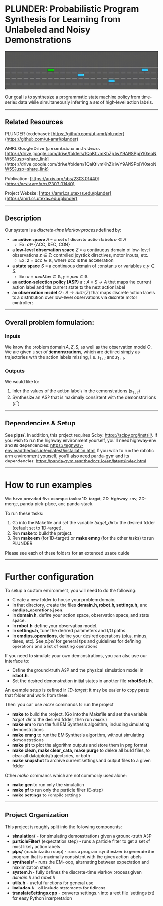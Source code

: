 # PLUNDER: Probabilistic Program Synthesis for Learning from Unlabeled and Noisy Demonstrations

![](2D-highway-env/snapshots/example_snapshot/asp_8.gif)

Our goal is to synthesize a programmatic state machine policy from time-series data while simultaneously inferring a set of high-level action labels. 

---
## Related Resources
PLUNDER (codebase): [https://github.com/ut-amrl/plunder](https://github.com/ut-amrl/plunder)

AMRL Google Drive (presentations and videos): [https://drive.google.com/drive/folders/1QaKtIvmKhZjxIwY9ANSPpjYl0teoNW5S?usp=share_link](https://drive.google.com/drive/folders/1QaKtIvmKhZjxIwY9ANSPpjYl0teoNW5S?usp=share_link)

Publication: [https://arxiv.org/abs/2303.01440](https://arxiv.org/abs/2303.01440)

Project Website: [https://amrl.cs.utexas.edu/plunder](https://amrl.cs.utexas.edu/plunder)

---
## Description

Our system is a *discrete-time Markov process* defined by:
   - an **action space** $A$ = a set of discrete action labels $a \in A$
     - Ex: $a \in$ {ACC, DEC, CON}
   - a **low-level observation space** $Z$ = a continuous domain of low-level observations $z \in Z$: controlled joystick directives, motor inputs, etc.
     - Ex: $z = acc \in \mathbb{R}$, where $acc$ is the acceleration
   - a **state space** $S$ = a continuous domain of constants or variables $c, y \in S$.
     - Ex: $c = accMax \in \mathbb{R}, y = pos \in \mathbb{R}$
   - an **action-selection policy (ASP)** $\pi: A \times S \rightarrow A$ that maps the current action label and the current state to the next action label
   - an **observation model** $O: A \rightarrow distr(Z)$ that maps discrete action labels to a distribution over low-level observations via discrete motor controllers

---
## Overall problem formulation:
### Inputs
We know the problem domain $A, Z, S$, as well as the observation model $O$. We are given a set of **demonstrations**, which are defined simply as trajectories with the action labels missing, i.e. $s_{1:t}$ and $z_{1:t}$.

### Outputs
We would like to:
1. Infer the values of the action labels in the demonstrations ($a_{1:t}$)
2. Synthesize an ASP that is maximally consistent with the demonstrations ($\pi^*$)

---
## Dependencies & Setup
See **pips/**. 
In addition, this project requires Scipy: https://scipy.org/install/.
If you wish to run the highway environment yourself, you'll need highway-env and its dependencies: https://highway-env.readthedocs.io/en/latest/installation.html
If you wish to run the robotic arm environment yourself, you'll also need panda-gym and its dependencies: https://panda-gym.readthedocs.io/en/latest/index.html

---
# How to run examples
We have provided five example tasks: 1D-target, 2D-highway-env, 2D-merge, panda-pick-place, and panda-stack.

To run these tasks:
1. Go into the Makefile and set the variable *target_dir* to the desired folder (default set to 1D-target).
2. Run **make** to build the project.
3. Run **make em** (for 1D-target) or **make emng** (for the other tasks) to run PLUNDER.

Please see each of these folders for an extended usage guide.

---
# Further configuration
To setup a custom environment, you will need to do the following:
- Create a new folder to house your problem domain. 
- In that directory, create the files **domain.h, robot.h, settings.h,** and **emdips_operations.json**. 
- In **domain.h**, define your action space, observation space, and state space.
- In **robot.h**, define your observation model.
- In **settings.h**, tune the desired parameters and I/O paths.
- In **emdips_operations**, define your desired operations (plus, minus, times, etc). See *pips/* for general tips and guidelines for defining operations and a list of existing operations.

If you need to simulate your own demonstrations, you can also use our interface to:
- Define the ground-truth ASP and the physical simulation model in **robot.h**.
- Set the desired demonstration initial states in another file **robotSets.h**.

An example setup is defined in *1D-target*; it may be easier to copy paste that folder and work from there.

Then, you can use *make* commands to run the project:
- **make** to build the project. (Go into the Makefile and set the variable *target_dir* to the desired folder, then run *make*.)
- **make em** to run the full EM Synthesis algorithm, including simulating demonstrations
- **make emng** to run the EM Synthesis algorithm, without simulating demonstrations
- **make plt** to plot the algorithm outputs and store them in png format
- **make clean, make clear_data, make purge** to delete all build files, to clear all data/plots/trajectories, or both
- **make snapshot** to archive current settings and output files to a given folder

Other *make* commands which are not commonly used alone:
- **make gen** to run only the simulation
- **make pf** to run only the particle filter (E-step)
- **make settings** to compile settings

---
## Project Organization
This project is roughly split into the following components:

- **simulation/** - for simulating demonstrations given a ground-truth ASP
- **particleFilter/** (expectation step) - runs a particle filter to get a set of most likely action labels
- **pips/** (maximization step) - runs a program synthesizer to generate the program that is maximally consistent with the given action labels
- **synthesis/** - runs the EM-loop, alternating between expectation and maximization steps
- **system.h** - fully defines the discrete-time Markov process given *domain.h* and *robot.h*
- **utils.h** - useful functions for general use
- **includes.h** - all include statements for tidiness
- **translateSettings.cpp** - converts settings.h into a text file (settings.txt) for easy Python interpretation
